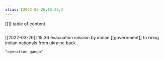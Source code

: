 ```yaml
---
alias: [2022-03-26,15:36,]
---
```

[[]]
table of content
```toc
```

[[2022-03-26]] 15:36
evacuation mission by indian [[government]] to bring indian nationals from ukraine back
```query
"operation ganga"
```